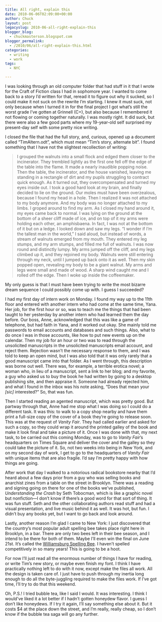 ```yaml
---
title: All right, explain this
date: 2010-06-06T02:09:00+00:00
author: Chuck
layout: post
legacyslug: 2010-06-all-right-explain-this
blogger_blog:
  - chuckmasterson.blogspot.com
blogger_permalink:
  - /2010/06/all-right-explain-this.html
categories:
  - writing
  - work
tags:
  - NYC

---
```

I was looking through an old computer folder that had stuff in it that I wrote
for the Craft of Fiction class I had in sophomore year. I wanted to come back
to a story I’d written for that, reread it to figure out why it sucked, so I
could make it not suck on the rewrite I’m starting. I knew it must suck, not
only because when I turned it in for the final project I got what’s still the
worst grade I’ve gotten at Grinnell (C+), but also because I remembered it not
flowing or coming together naturally. I was mostly right. It did suck, but
there were also a few good parts where my 19-year-old self surprised my
present-day self with some pretty nice writing. 

I closed the file that had the full story, and, curious, opened up a document
called “TimAltern.odt”, which must mean “Tim’s story, alternate bit”. I found
something that I have not the slightest recollection of writing:


> I grouped the walnuts into a small flock and edged them closer to the
> incinerator. They trembled lightly as the first one fell off the edge of the
> table into the flame. It made a nearly inaudible popping noise. Then the
> table, the incinerator, and the house vanished, leaving me standing in a
> rectangle of dirt and my pupils struggling to contract quick enough. As it
> turned out, they overcompensated and turned my eyes inside out. I took a good
> hard look at my brain, and finally decided to lie on the ground. Our moles
> must have been overzealous, because I found my head in a hole. Then I
> realized it was not attached to my body anymore. And my body was no longer
> attached to my limbs. I groped around to find my arm. As I closed my hand
> around it, my eyes came back to normal. I was lying on the ground at the
> bottom of a sheer cliff made of ice, and on top of it my arms were holding
> each other, an amphisbaena. In fact, I was not at the bottom of it but on a
> ledge. I looked down and saw my legs. “I wonder if I’m the tallest man in the
> world,” I said aloud, but instead of words, a stream of walnuts emerged from
> my mouth. They entered my leg stumps, and my arm stumps, and filled me full
> of walnuts. I was now round and distinctly lumpy. My arms jumped off the
> cliff, and my legs climbed up it, and they rejoined my body. Walnuts were
> still entering through my neck, until I jumped up back onto it as well. Then
> my skin popped open, revealing my body to be a giant walnut. My arms and legs
> were small and made of wood. A sharp wind caught me and I rolled off the
> edge. Then I woke up inside the coffeemaker.

My only guess is that I must have been trying to write the most bizarre dream
sequence I could possibly come up with. I guess I succeeded?

I had my first day of intern work on Monday. I found my way up to the 11th
floor and entered with another intern who had come at the same time, Yana. Her
job, for the first hour or so, was to teach me the things that had been taught
to her yesterday by another intern who had learned them the day before. Our
boss, Anne, acknowledged that this was like a game of telephone, but had faith
in Yana, and it worked out okay. She mainly told me passwords to email accounts
and databases and such things. Also, what to do once I was in those accounts,
like how to put new events up on the calendar. Then my job for an hour or two
was to read through the unsolicited manuscripts in the unsolicited manuscripts
email account, and reject them. Rejection wasn’t the necessary response to
them, and I was told to keep an open mind, but I was also told that it was only
rarely that a good manuscript came into that folder. As I went through, this
description was borne out well. There was, for example, a terrible erotica
novel; a woman who, in lieu of a manuscript, sent a link to her blog; and my
favorite, a guy who asked us to buy the book he had written by going to a
desktop publishing site, and then appraise it. Someone had already rejected
him, and what I found in the inbox was his note asking, “Does that mean your
*[sic]* interested?” So, that was fun.

Then I started reading an agented manuscript, which was pretty good. But
partway through that, Anne had me stop what I was doing so I could do a
different task. It was this: to walk to a copy shop nearby and have them print
a full-size copy of the cover of a book they’re going to release soon. This was
at the request of *Vanity Fair*. They had called earlier and asked for such a
copy, so they could wrap it around the printed galley of the book and make it
look final and take a picture of it. Once I was done with that, my next task,
to be carried out this coming Monday, was to go to *Vanity Fair*’s headquarters
on Times Square and deliver the cover and the galley so they could take the
picture of it. So, not two weeks into being in New York, and on my second day
of work, I get to go to the headquarters of *Vanity Fair* with unique items
that are also fragile. I’d say I’m pretty happy with how things are going.

After work that day I walked to a notorious radical bookstore nearby that I’d
heard about a few days prior from a guy who was selling books and anarchist
zines from a table on the street in Brooklyn. There was a reading and signing
going on there for one of the books we’ve published, *Understanding the Crash*
by Seth Tobocman, which is like a graphic novel but nonfiction—I don’t know if
there’s a good word for that sort of thing. It was fun stuff. Seth and the
other collaborating authors read stuff and had a visual presentation, and live
music behind it as well. It was hot, but fun. I didn’t buy any books yet, but I
want to go back and look around.

Lastly, another reason I’m glad I came to New York: I just discovered that the
country’s most popular adult spelling bee takes place right here in Brooklyn,
in a bar. There are only two bees left in their bee season, and I intend to be
there for both of them. Maybe I’ll even win the final on June 21st. It’s called
the <a href="http://spellingblog4.blogspot.com/">Williamsburg Spelling Bee</a>.
I haven’t spelled competitively in so many years! This is going to be a hoot.

For now I’ll just read all the enormous number of things I have for reading, or
write Tim’s new story, or maybe even finish my font. I think I have practically
nothing left to do with it now, except make the files all work. All the design
is taken care of. I just have to push through my inertia long enough to do all
the byte-juggling required to make the files work. If I’ve got time, I’ll try
to do that this weekend.

Oh, P.S.! I tried bubble tea, like I said I would. It was interesting. I think
I would’ve liked it a lot better if I hadn’t gotten honeydew flavor. I guess I
don’t like honeydews. If I try it again, I’ll say something else about it. But
it costs $4 at the place down the street, and I’m really, really cheap, so I
don’t know if the bubble tea saga will go any further.


